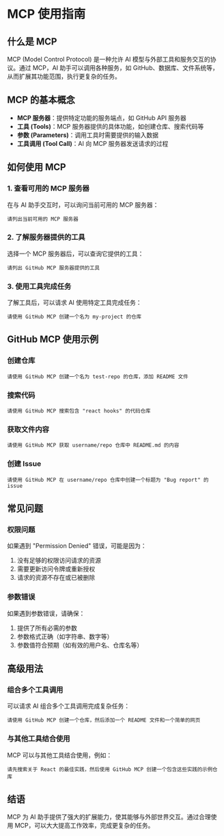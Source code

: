 # MCP 使用指南

## 什么是 MCP

MCP (Model Control Protocol) 是一种允许 AI 模型与外部工具和服务交互的协议。通过 MCP，AI 助手可以调用各种服务，如 GitHub、数据库、文件系统等，从而扩展其功能范围，执行更复杂的任务。

## MCP 的基本概念

- **MCP 服务器**：提供特定功能的服务端点，如 GitHub API 服务器
- **工具 (Tools)**：MCP 服务器提供的具体功能，如创建仓库、搜索代码等
- **参数 (Parameters)**：调用工具时需要提供的输入数据
- **工具调用 (Tool Call)**：AI 向 MCP 服务器发送请求的过程

## 如何使用 MCP

### 1. 查看可用的 MCP 服务器

在与 AI 助手交互时，可以询问当前可用的 MCP 服务器：

```
请列出当前可用的 MCP 服务器
```

### 2. 了解服务器提供的工具

选择一个 MCP 服务器后，可以查询它提供的工具：

```
请列出 GitHub MCP 服务器提供的工具
```

### 3. 使用工具完成任务

了解工具后，可以请求 AI 使用特定工具完成任务：

```
请使用 GitHub MCP 创建一个名为 my-project 的仓库
```

## GitHub MCP 使用示例

### 创建仓库

```
请使用 GitHub MCP 创建一个名为 test-repo 的仓库，添加 README 文件
```

### 搜索代码

```
请使用 GitHub MCP 搜索包含 "react hooks" 的代码仓库
```

### 获取文件内容

```
请使用 GitHub MCP 获取 username/repo 仓库中 README.md 的内容
```

### 创建 Issue

```
请使用 GitHub MCP 在 username/repo 仓库中创建一个标题为 "Bug report" 的 issue
```

## 常见问题

### 权限问题

如果遇到 "Permission Denied" 错误，可能是因为：

1. 没有足够的权限访问请求的资源
2. 需要更新访问令牌或重新授权
3. 请求的资源不存在或已被删除

### 参数错误

如果遇到参数错误，请确保：

1. 提供了所有必需的参数
2. 参数格式正确（如字符串、数字等）
3. 参数值符合预期（如有效的用户名、仓库名等）

## 高级用法

### 组合多个工具调用

可以请求 AI 组合多个工具调用完成复杂任务：

```
请使用 GitHub MCP 创建一个仓库，然后添加一个 README 文件和一个简单的网页
```

### 与其他工具结合使用

MCP 可以与其他工具结合使用，例如：

```
请先搜索关于 React 的最佳实践，然后使用 GitHub MCP 创建一个包含这些实践的示例仓库
```

## 结语

MCP 为 AI 助手提供了强大的扩展能力，使其能够与外部世界交互。通过合理使用 MCP，可以大大提高工作效率，完成更复杂的任务。